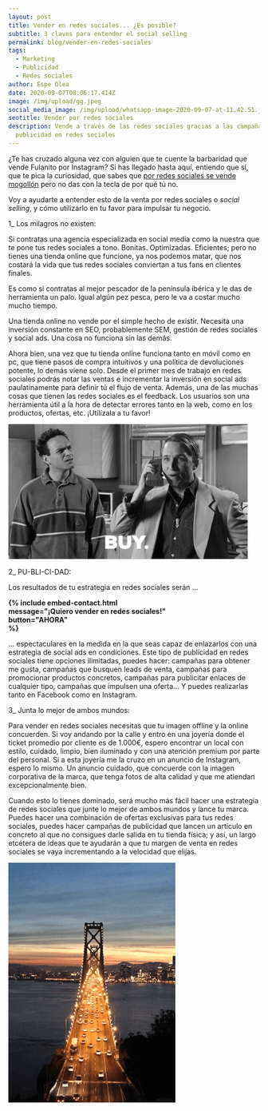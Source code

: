```yaml
---
layout: post
title: Vender en redes sociales... ¿Es posible?
subtitle: 3 claves para entender el social selling
permalink: blog/vender-en-redes-sociales
tags:
  - Marketing
  - Publicidad
  - Redes sociales
author: Espe Olea
date: 2020-09-07T08:06:17.414Z
image: /img/upload/gg.jpeg
social_media_image: /img/upload/whatsapp-image-2020-09-07-at-11.42.51.jpeg
seotitle: Vender por redes sociales
description: Vende a través de las redes sociales gracias a las campañas de
  publicidad en redes sociales
---
```

¿Te has cruzado alguna vez con alguien que te cuente la barbaridad que vende Fulanito por Instagram? Si has llegado hasta aquí, entiendo que sí, que te pica la curiosidad, que sabes que [por redes sociales se vende mogollón](https://supertu.es/blog/por-que-anunciarte-en-facebook) pero no das con la tecla de por qué tú no.

Voy a ayudarte a entender esto de la venta por redes sociales o *social selling*, y cómo utilizarlo en tu favor para impulsar tu negocio.

1_ Los milagros no existen:

Si contratas una agencia especializada en social media como la nuestra que te pone tus redes sociales a tono.  Bonitas. Optimizadas. Eficientes; pero no tienes una tienda online que funcione, ya nos podemos matar, que nos costará la vida que tus redes sociales conviertan a tus fans en clientes finales.

Es como si contratas al mejor pescador de la península ibérica y le das de herramienta un palo. Igual algún pez pesca, pero le va a costar mucho mucho tiempo.

Una tienda online no vende por el simple hecho de existir. Necesita una inversión constante en SEO, probablemente SEM, gestión de redes sociales y social ads. Una cosa no funciona sin las demás.

Ahora bien, una vez que tu tienda online funciona tanto en móvil como en pc, que tiene pasos de compra intuitivos y una política de devoluciones potente, lo demás viene solo. Desde el primer mes de trabajo en redes sociales podrás notar las ventas e incrementar la inversión en social ads paulatinamente para definir tú el flujo de venta. Además, una de las muchas cosas que tienen las redes sociales es el feedback. Los usuarios son una herramienta útil a la hora de detectar errores tanto en la web, como en los productos, ofertas, etc. ¡Utilízala a tu favor!

![ventas marketing redes sociales social selling](/img/upload/sell.gif "Optimiza tu tienda online")

2_ PU-BLI-CI-DAD:

Los resultados de tu estrategia en redes sociales serán ...

**{% include embed-contact.html\
message="¡Quiero vender en redes sociales!"\
button="AHORA"\
%}**

... espectaculares en la medida en la que seas capaz de enlazarlos con una estrategia de social ads en condiciones. Este tipo de publicidad en redes sociales tiene opciones ilimitadas, puedes hacer: campañas para obtener me gusta, campañas que busquen leads de venta, campañas para promocionar productos concretos, campañas para publicitar enlaces de cualquier tipo, campañas que impulsen una oferta... Y puedes realizarlas tanto en Facebook como en Instagram. 

3_ Junta lo mejor de ambos mundos: 

Para vender en redes sociales necesitas que tu imagen offline y la online concuerden. Si voy andando por la calle y entro en una joyería donde el ticket promedio por cliente es de 1.000€, espero encontrar un local con estilo, cuidado, limpio, bien iluminado y con una atención premium por parte del personal. Si a esta joyería me la cruzo en un anuncio de Instagram, espero lo mismo. Un anuncio cuidado, que concuerde con la imagen corporativa de la marca, que tenga fotos de alta calidad y que me atiendan excepcionalmente bien. 

Cuando esto lo tienes dominado, será mucho más fácil hacer una estrategia de redes sociales que junte lo mejor de ambos mundos y lance tu marca. Puedes hacer una combinación de ofertas exclusivas para tus redes sociales, puedes hacer campañas de publicidad que lancen un artículo en concreto al que no consigues darle salida en tu tienda física; y así, un largo etcétera de ideas que te ayudarán a que tu margen de venta en redes sociales se vaya incrementando a la velocidad que elijas. 

![marketing ads redes sociales](/img/upload/puente.gif "Une lo offline y lo online")